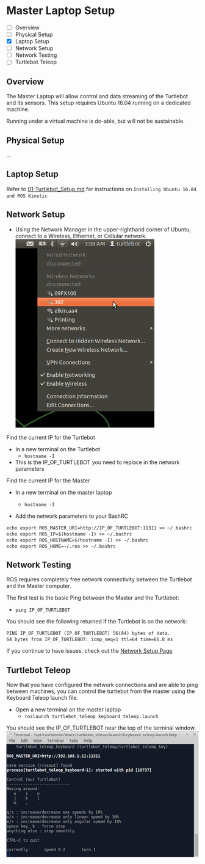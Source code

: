 # Master Laptop Setup
- [ ] Overview
- [ ] Physical Setup
- [x] Laptop Setup
- [ ] Network Setup
- [ ] Network Testing
- [ ] Turtlebot Teleop

## Overview
The Master Laptop will allow control and data streaming of the Turtlebot and its sensors.
This setup requires Ubuntu 16.04 running on a dedicated machine.

Running under a virtual machine is do-able, but will not be sustainable.

## Physical Setup
...

## Laptop Setup
Refer to [01-Turtlebot_Setup.md](01-Turtlebot_Setup.md) for instructions on `Installing Ubuntu 16.04 and ROS Kinetic`

## Network Setup
- Using the Network Manager in the upper-righthand corner of Ubuntu, connect to a Wireless, Ethernet, or Cellular network.
![](Resources/01/wificonf.png)

Find the current IP for the Turtlebot
- In a new terminal on the Turtlebot
  - `hostname -I`
- This is the IP_OF_TURTLEBOT you need to replace in the network parameters

Find the current IP for the Master
- In a new terminal on the master laptop
  - `hostname -I`

- Add the network parameters to your BashRC
```
echo export ROS_MASTER_URI=http://IP_OF_TURTLEBOT:11311 >> ~/.bashrc
echo export ROS_IP=$(hostname -I) >> ~/.bashrc
echo export ROS_HOSTNAME=$(hostname -I) >> ~/.bashrc
echo export ROS_HOME=~/.ros >> ~/.bashrc
```

## Network Testing
ROS requires completely free network connectivity between the Turtlebot and the Master computer.

The first test is the basic Ping between the Master and the Turtlebot:
- `ping IP_OF_TURTLEBOT`

You should see the following returned if the Turtlebot is on the network:
```
PING IP_OF_TURTLEBOT (IP_OF_TURTLEBOT) 56(84) bytes of data.
64 bytes from IP_OF_TURTLEBOT: icmp_seq=1 ttl=64 time=66.8 ms
```
If you continue to have issues, check out the [Network Setup Page](http://wiki.ros.org/ROS/NetworkSetup)

## Turtlebot Teleop
Now that you have configured the network connections and are able to ping between machines, you can control the turtlebot from the master using the Keyboard Teleop launch file.

- Open a new terminal on the master laptop
  - `roslaunch turtlebot_teleop keyboard_teleop.launch`

You should see the IP_OF_TURTLEBOT near the top of the terminal window.
![](Resources/02/turtlebot_keyboard_teleop_master.png)
